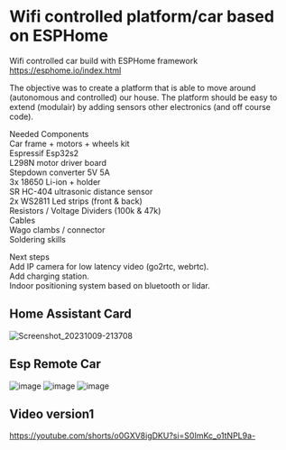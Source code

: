 # Wifi controlled platform/car based on ESPHome
Wifi controlled car build with ESPHome framework  
https://esphome.io/index.html
  
The objective was to create a platform that is able to move around (autonomous and controlled) our house. The platform should be easy to extend (modulair) by adding sensors other electronics (and off course code).

Needed Components  
Car frame + motors + wheels kit  
Espressif Esp32s2  
L298N motor driver board  
Stepdown converter 5V 5A  
3x 18650 Li-ion + holder  
SR HC-404 ultrasonic distance sensor  
2x WS2811 Led strips (front & back)  
Resistors / Voltage Dividers (100k & 47k)  
Cables  
Wago clambs / connector  
Soldering skills  

Next steps  
Add IP camera for low latency video (go2rtc, webrtc).  
Add charging station.  
Indoor positioning system based on bluetooth or lidar.  

## Home Assistant Card
![Screenshot_20231009-213708](https://github.com/kippesikgithub/esp_rc_car/assets/100353268/69cdad8b-679a-431a-acdd-01560d5cd4de)


## Esp Remote Car
![image](https://github.com/kippesikgithub/esp_rc_car/assets/100353268/d429ada4-2f4d-4fd3-a4aa-6e01427cfc02)
![image](https://github.com/kippesikgithub/esp_rc_car/assets/100353268/9f61bd14-7ef6-4999-8916-518e7c97cc76)
![image](https://github.com/kippesikgithub/esp_rc_car/assets/100353268/0cca3696-69ae-422a-af2a-f112db1fa0ff)

## Video version1
https://youtube.com/shorts/o0GXV8igDKU?si=S0ImKc_o1tNPL9a-
